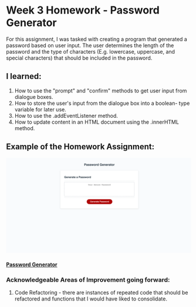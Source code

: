 # Week 3 Homework - Password Generator

For this assignment, I was tasked with creating a program that generated a password based on user input. The user determines the length of the password and the type of characters (E.g. lowercase, uppercase, and special characters) that should be included in the password.

## I learned:
1. How to use the "prompt" and "confirm" methods to get user input from dialogue boxes. 
2. How to store the user's input from the dialogue box into a boolean- type variable for later use.
3. How to use the .addEventListener method.
4. How to update content in an HTML document using the .innerHTML method. 


## Example of the Homework Assignment:
![Password Generator](Assets/PasswordGenerator.png)


#### [Password Generator](https://sranson.github.io/GTBC-WK-3-HW/)

### Acknowledgeable Areas of Improvement going forward:
1. Code Refactoring - there are instances of repeated code that should be refactored and functions that I would have liked to consolidate. 